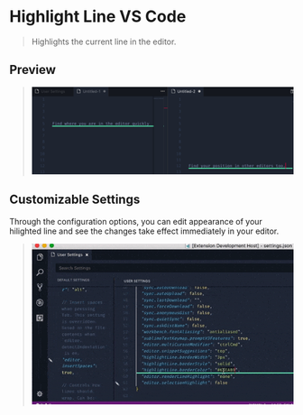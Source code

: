 # Highlight Line VS Code

> Highlights the current line in the editor.


## Preview

>![Highlight Line VScode preview](images/highlight-line-preview1.png)


## Customizable Settings

Through the configuration options, you can edit appearance of your hilighted line and see the changes take effect immediately in your editor.

>![Highlight Line VScode customization preview](images/highlight-line.gif)



